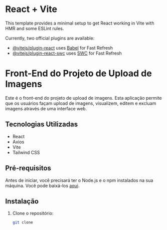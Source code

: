 # React + Vite

This template provides a minimal setup to get React working in Vite with HMR and some ESLint rules.

Currently, two official plugins are available:

- [@vitejs/plugin-react](https://github.com/vitejs/vite-plugin-react/blob/main/packages/plugin-react/README.md) uses [Babel](https://babeljs.io/) for Fast Refresh
- [@vitejs/plugin-react-swc](https://github.com/vitejs/vite-plugin-react-swc) uses [SWC](https://swc.rs/) for Fast Refresh
# Front-End do Projeto de Upload de Imagens

Este é o front-end do projeto de upload de imagens. Esta aplicação permite que os usuários façam upload de imagens, visualizem, editem e excluam imagens através de uma interface web.

## Tecnologias Utilizadas

- React
- Axios
- Vite
- Tailwind CSS

## Pré-requisitos

Antes de iniciar, você precisará ter o Node.js e o npm instalados na sua máquina. Você pode baixá-los [aqui](https://nodejs.org/).

## Instalação

1. Clone o repositório:
   ```bash
   git clone 
